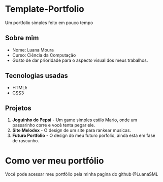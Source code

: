 # Template-Portfolio
Um portfolio simples feito em pouco tempo

## Sobre mim
- Nome: Luana Moura  
- Curso: Ciência da Computação   
- Gosto de dar prioridade para o aspecto visual dos meus trabalhos.  

## Tecnologias usadas
- HTML5  
- CSS3  

## Projetos 
1. **Joguinho do Pepsi** - Um game simples estilo Mario, onde um passarinho corre e você tenta pegar ele.  
2. **Site Melodex** - O design de um site para rankear musicas.
3. **Futuro Portfolio** - O design do meu futuro porfolio, ainda esta em fase de rascunho. 

# Como ver meu portfólio
Você pode acessar meu portfólio pela minha pagina do github @LuanaSML



